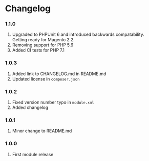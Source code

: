 # Changelog

### 1.1.0

1. Upgraded to PHPUnit 6 and introduced backwards compatability. Getting ready for Magento 2.2.
1. Removing support for PHP 5.6
1. Added CI tests for PHP 7.1

### 1.0.3

1. Added link to CHANGELOG.md in README.md
1. Updated license in `composer.json`

### 1.0.2

1. Fixed version number typo in `module.xml`
1. Added changelog

### 1.0.1

1. Minor change to README.md

### 1.0.0 

1. First module release